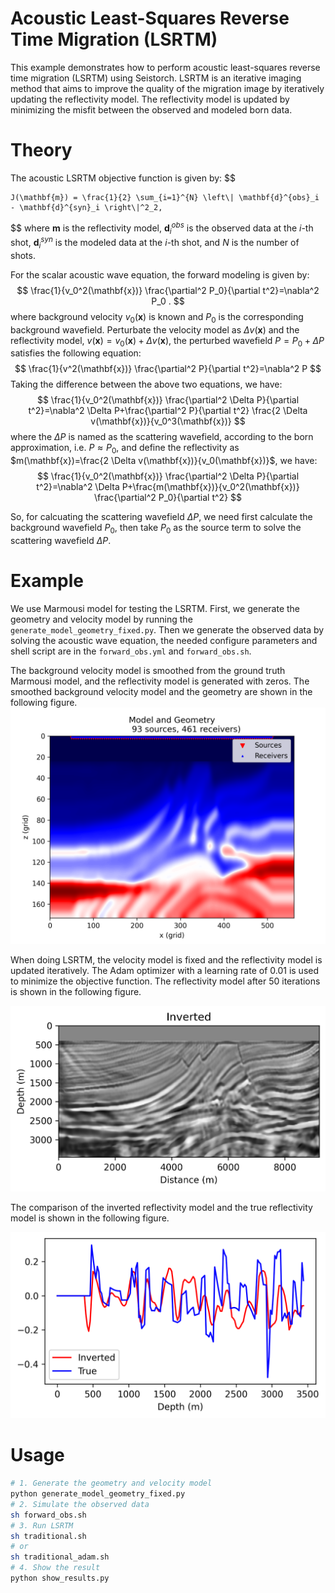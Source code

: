 # Acoustic Least-Squares Reverse Time Migration (LSRTM)
This example demonstrates how to perform acoustic least-squares reverse time migration (LSRTM) using Seistorch. LSRTM is an iterative imaging method that aims to improve the quality of the migration image by iteratively updating the reflectivity model. The reflectivity model is updated by minimizing the misfit between the observed and modeled born data.
# Theory
The acoustic LSRTM objective function is given by:
$$

    J(\mathbf{m}) = \frac{1}{2} \sum_{i=1}^{N} \left\| \mathbf{d}^{obs}_i - \mathbf{d}^{syn}_i \right\|^2_2,
$$
where $\mathbf{m}$ is the reflectivity model, $\mathbf{d}^{obs}_i$ is the observed data at the $i$-th shot, $\mathbf{d}^{syn}_i$ is the modeled data at the $i$-th shot, and $N$ is the number of shots.

For the scalar acoustic wave equation, the forward modeling is given by:
$$
\frac{1}{v_0^2(\mathbf{x})} \frac{\partial^2 P_0}{\partial t^2}=\nabla^2 P_0 .
$$
where background velocity $v_0(\mathbf{x})$ is known and $P_0$ is the corresponding background wavefield. Perturbate the velocity model as $\Delta v(\mathbf{x})$ and the reflectivity model, $v(\mathbf x)=v_0(\mathbf x)+\Delta v(\mathbf x)$, the perturbed wavefield $P=P_0+\Delta P$ satisfies the following equation:
$$
\frac{1}{v^2(\mathbf{x})} \frac{\partial^2 P}{\partial t^2}=\nabla^2 P
$$
Taking the difference between the above two equations, we have:
$$
\frac{1}{v_0^2(\mathbf{x})} \frac{\partial^2 \Delta P}{\partial t^2}=\nabla^2 \Delta P+\frac{\partial^2 P}{\partial t^2} \frac{2 \Delta v(\mathbf{x})}{v_0^3(\mathbf{x})}
$$
where the $\Delta P$ is named as the scattering wavefield, according to the born approximation, i.e. $P \approx P_0$, and define the reflectivity as $m(\mathbf{x})=\frac{2 \Delta v(\mathbf{x})}{v_0(\mathbf{x})}$, we have:
$$
\frac{1}{v_0^2(\mathbf{x})} \frac{\partial^2 \Delta P}{\partial t^2}=\nabla^2 \Delta P+\frac{m(\mathbf{x})}{v_0^2(\mathbf{x})} \frac{\partial^2 P_0}{\partial t^2}
$$

So, for calcuating the scattering wavefield $\Delta P$, we need first calculate the background wavefield $P_0$, then take $P_0$ as the source term to solve the scattering wavefield $\Delta P$.

# Example

We use Marmousi model for testing the LSRTM. First, we generate the geometry and velocity model by running the `generate_model_geometry_fixed.py`. Then we generate the observed data by solving the acoustic wave equation, the needed configure parameters and shell script are in the `forward_obs.yml` and `forward_obs.sh`.

The background velocity model is smoothed from the ground truth Marmousi model, and the reflectivity model is generated with zeros. The smoothed background velocity model and the geometry are shown in the following figure.
![background velocity model](figures/model_geometry.png)

When doing LSRTM, the velocity model is fixed and the reflectivity model is updated iteratively. The Adam optimizer with a learning rate of 0.01 is used to minimize the objective function. The reflectivity model after 50 iterations is shown in the following figure.

![background velocity model](figures/inverted.png)

The comparison of the inverted reflectivity model and the true reflectivity model is shown in the following figure.

![background velocity model](figures/trace.png)


# Usage
```bash
# 1. Generate the geometry and velocity model
python generate_model_geometry_fixed.py
# 2. Simulate the observed data
sh forward_obs.sh
# 3. Run LSRTM
sh traditional.sh
# or
sh traditional_adam.sh
# 4. Show the result
python show_results.py
```